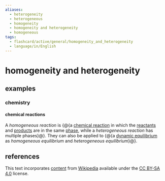 ```yaml
---
aliases:
  - heterogeneity
  - heterogeneous
  - homogeneity
  - homogeneity and heterogeneity
  - homogeneous
tags:
  - flashcard/active/general/homogeneity_and_heterogeneity
  - language/in/English
---
```


# homogeneity and heterogeneity

## examples

### chemistry

#### chemical reactions

A _homogeneous reaction_ is {@{a [chemical reaction](chemical%20reaction.md) in which the [reactants](reagent.md) and [products](product%20(chemistry).md) are in the same [phase](phase%20(matter).md), while a _heterogeneous reaction_ has multiple phases}@}. They can also be applied to {@{a [dynamic equilibrium](dynamic%20equilibrium.md) as _homogeneous equilibrium_ and _heterogeneous equilibrium_}@}.

## references

This text incorporates [content](https://en.wikipedia.org/wiki/homogeneity_and_heterogeneity) from [Wikipedia](Wikipedia.md) available under the [CC BY-SA 4.0](https://creativecommons.org/licenses/by-sa/4.0/) license.
